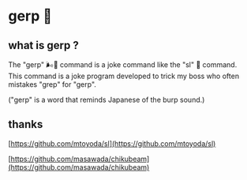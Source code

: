 # gerp 💨

## what is gerp ?
The "gerp" 🌬💨 command is a joke command like the "sl" 🚂 command.<br>
This command is a joke program developed to trick my boss who often mistakes "grep" for "gerp".

("gerp" is a word that reminds Japanese of the burp sound.)

## thanks
[https://github.com/mtoyoda/sl](https://github.com/mtoyoda/sl)

[https://github.com/masawada/chikubeam](https://github.com/masawada/chikubeam)
